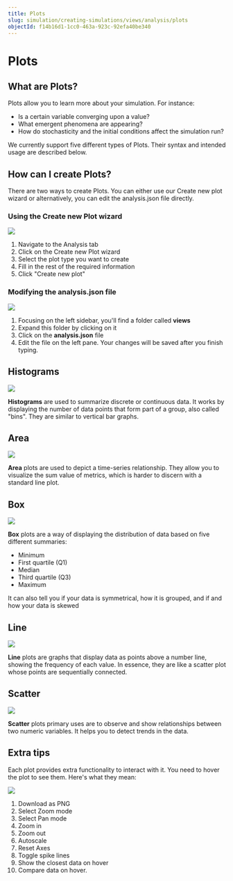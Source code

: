 ```yaml
---
title: Plots
slug: simulation/creating-simulations/views/analysis/plots
objectId: f14b16d1-1cc0-463a-923c-92efa40be340
---
```


# Plots

## What are Plots?

Plots allow you to learn more about your simulation. For instance:

- Is a certain variable converging upon a value?
- What emergent phenomena are appearing?
- How do stochasticity and the initial conditions affect the simulation run?

We currently support five different types of Plots. Their syntax and intended usage are described below.

## How can I create Plots?

There are two ways to create Plots. You can either use our Create new plot wizard or alternatively, you can edit the analysis.json file directly.

### Using the Create new Plot wizard

![](https://cdn-us1.hash.ai/site/docs/animation.gif)

1.  Navigate to the Analysis tab
1.  Click on the Create new Plot wizard
1.  Select the plot type you want to create
1.  Fill in the rest of the required information
1.  Click "Create new plot"

### Modifying the analysis.json file

![](https://cdn-us1.hash.ai/site/docs/screenshot-2021-03-12-at-12.35.23.png)

1.  Focusing on the left sidebar, you'll find a folder called **views**
1.  Expand this folder by clicking on it
1.  Click on the **analysis.json** file
1.  Edit the file on the left pane. Your changes will be saved after you finish typing.

## Histograms

![](https://cdn-us1.hash.ai/site/docs/screenshot-2021-03-11-at-18.32.20.png)

**Histograms** are used to summarize discrete or continuous data. It works by displaying the number of data points that form part of a group, also called "bins". They are similar to vertical bar graphs.

## Area

![](https://cdn-us1.hash.ai/site/docs/screenshot-2021-03-11-at-14.55.35.png)

**Area** plots are used to depict a time-series relationship. They allow you to visualize the sum value of metrics, which is harder to discern with a standard line plot.

## Box

![](https://cdn-us1.hash.ai/site/docs/screenshot-2021-03-11-at-17.37.32.png)

**Box** plots are a way of displaying the distribution of data based on five different summaries:

- Minimum
- First quartile \(Q1\)
- Median
- Third quartile \(Q3\)
- Maximum

It can also tell you if your data is symmetrical, how it is grouped, and if and how your data is skewed

## Line

![](https://cdn-us1.hash.ai/site/docs/screenshot-2021-03-11-at-15.22.43.png)

**Line** plots are graphs that display data as points above a number line, showing the frequency of each value. In essence, they are like a scatter plot whose points are sequentially connected.

## Scatter

![](https://cdn-us1.hash.ai/site/docs/screenshot-2021-03-11-at-15.05.21.png)

**Scatter** plots primary uses are to observe and show relationships between two numeric variables. It helps you to detect trends in the data.

## Extra tips

Each plot provides extra functionality to interact with it. You need to hover the plot to see them. Here's what they mean:

![](https://cdn-us1.hash.ai/site/docs/plotly-buttons-help.png)

1.  Download as PNG
1.  Select Zoom mode
1.  Select Pan mode
1.  Zoom in
1.  Zoom out
1.  Autoscale
1.  Reset Axes
1.  Toggle spike lines
1.  Show the closest data on hover
1.  Compare data on hover.
